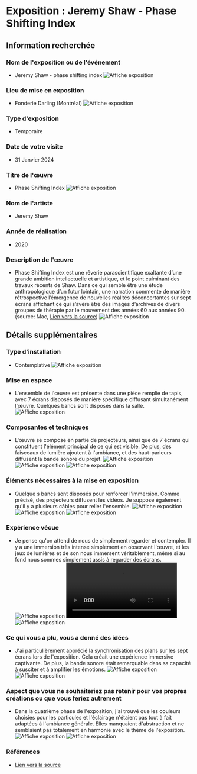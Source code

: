 # Exposition : Jeremy Shaw - Phase Shifting Index

## Information recherchée

### Nom de l'exposition ou de l'événement
- Jeremy Shaw - phase shifting index
![Affiche exposition](./img/affiche_exposition.JPG)

### Lieu de mise en exposition
- Fonderie Darling (Montréal)
![Affiche exposition](./img/moi_devant_edifice.png)

### Type d'exposition
- Temporaire

### Date de votre visite
- 31 Janvier 2024

### Titre de l'œuvre
- Phase Shifting Index
![Affiche exposition](./img/mise_en_espace_1.JPG)

### Nom de l'artiste
- Jeremy Shaw

### Année de réalisation
- 2020

### Description de l'œuvre
- Phase Shifting Index est une rêverie parascientifique exaltante d’une grande ambition intellectuelle et artistique, et le point culminant des travaux récents de Shaw. Dans ce qui semble être une étude anthropologique d’un futur lointain, une narration commente de manière rétrospective l’émergence de nouvelles réalités déconcertantes sur sept écrans affichant ce qui s’avère être des images d’archives de divers groupes de thérapie par le mouvement des années 60 aux années 90. (source: Mac, [Lien vers la source](https://macm.org/expositions/jeremy-shaw/))
![Affiche exposition](./img/affiche_expo.JPG)

## Détails supplémentaires

### Type d'installation
- Contemplative
![Affiche exposition](./img/mise_en_espace_2.JPG)

### Mise en espace
- L'ensemble de l'œuvre est présente dans une pièce remplie de tapis, avec 7 écrans disposés de manière spécifique diffusant simultanément l'œuvre. Quelques bancs sont disposés dans la salle.
![Affiche exposition](./img/mise_en_espace_3.JPG)

### Composantes et techniques
- L'œuvre se compose en partie de projecteurs, ainsi que de 7 écrans qui constituent l'élément principal de ce qui est visible. De plus, des faisceaux de lumière ajoutent à l'ambiance, et des haut-parleurs diffusent la bande sonore du projet.
![Affiche exposition](./img/composant_technique_1.JPG)
![Affiche exposition](./img/composant_technique_2.JPG)
![Affiche exposition](./img/composant_technique_3.JPG)

### Éléments nécessaires à la mise en exposition
- Quelque s bancs sont disposés pour renforcer l'immersion. Comme précisé, des projecteurs diffusent les vidéos. Je suppose également qu'il y a plusieurs câbles pour relier l'ensemble.
![Affiche exposition](./img/element_mise_en_expo_1.JPG)
![Affiche exposition](./img/element_mise_en_expo_2.JPG)
![Affiche exposition](./img/element_mise_en_expo_3.JPG)

### Expérience vécue
- Je pense qu'on attend de nous de simplement regarder et contempler. Il y a une immersion très intense simplement en observant l'œuvre, et les jeux de lumières et de son nous immersent véritablement, même si au fond nous sommes simplement assis à regarder des écrans.
![Affiche exposition](./img/exp_vecu_13.JPG)
![Vidéo](./img/exp_vecu_2.MOV)
![Affiche exposition](./img/exp_vecu_10.JPG)

### Ce qui vous a plu, vous a donné des idées
- J'ai particulièrement apprécié la synchronisation des plans sur les sept écrans lors de l'exposition. Cela créait une expérience immersive captivante. De plus, la bande sonore était remarquable dans sa capacité à susciter et à amplifier les émotions.
![Affiche exposition](./img/exp_vecu_11.JPG)
![Affiche exposition](./img/exp_vecu_9.JPG)

### Aspect que vous ne souhaiteriez pas retenir pour vos propres créations ou que vous feriez autrement
- Dans la quatrième phase de l'exposition, j'ai trouvé que les couleurs choisies pour les particules et l'éclairage n'étaient pas tout à fait adaptées à l'ambiance générale. Elles manquaient d'abstraction et ne semblaient pas totalement en harmonie avec le thème de l'exposition.
![Affiche exposition](./img/negatif_1.png)
![Affiche exposition](./img/negatif_2.png)

### Références
- [Lien vers la source](https://macm.org/expositions/jeremy-shaw/)
